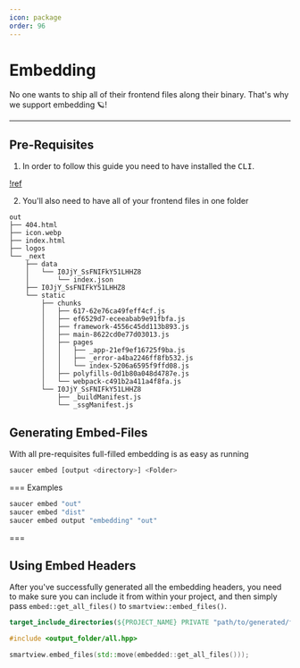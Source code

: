 ```yaml
---
icon: package
order: 96
---
```


# Embedding

No one wants to ship all of their frontend files along their binary. That's why we support embedding 🪐!

---

## Pre-Requisites

1. In order to follow this guide you need to have installed the <kbd>CLI</kbd>.  

[!ref](Installation.md#saucer-cli)

2. You'll also need to have all of your frontend files in one folder

``` Example Folder Structure
out
├── 404.html
├── icon.webp
├── index.html
├── logos
└── _next
    ├── data
    │   └── I0JjY_SsFNIFkY51LHHZ8
    │       └── index.json
    ├── I0JjY_SsFNIFkY51LHHZ8
    └── static
        ├── chunks
        │   ├── 617-62e76ca49feff4cf.js
        │   ├── ef6529d7-eceeabab9e91fbfa.js
        │   ├── framework-4556c45dd113b893.js
        │   ├── main-8622cd0e77d03013.js
        │   ├── pages
        │   │   ├── _app-21ef9ef16725f9ba.js
        │   │   ├── _error-a4ba2246ff8fb532.js
        │   │   └── index-5206a6595f9ffd08.js
        │   ├── polyfills-0d1b80a048d4787e.js
        │   └── webpack-c491b2a411a4f8fa.js
        └── I0JjY_SsFNIFkY51LHHZ8
            ├── _buildManifest.js
            └── _ssgManifest.js
```

## Generating Embed-Files

With all pre-requisites full-filled embedding is as easy as running

```bash Command Syntax
saucer embed [output <directory>] <Folder>
```

=== Examples
```bash
saucer embed "out"
saucer embed "dist"
saucer embed output "embedding" "out"
```
===

## Using Embed Headers

After you've successfully generated all the embedding headers, you need to make sure you can include it from within your project, and then simply pass `embed::get_all_files()` to `smartview::embed_files()`.

```CMake Example
target_include_directories(${PROJECT_NAME} PRIVATE "path/to/generated/folder")
```

```cpp Include the header
#include <output_folder/all.hpp>
```

```cpp Embed Files
smartview.embed_files(std::move(embedded::get_all_files()));
```